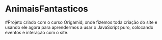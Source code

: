 # AnimaisFantasticos

#Projeto criado com o curso Origamid, onde fizemos toda criação do site e usando ele agora para aprendermos a usar o JavaScript puro, colocando eventos e interação com o site.
